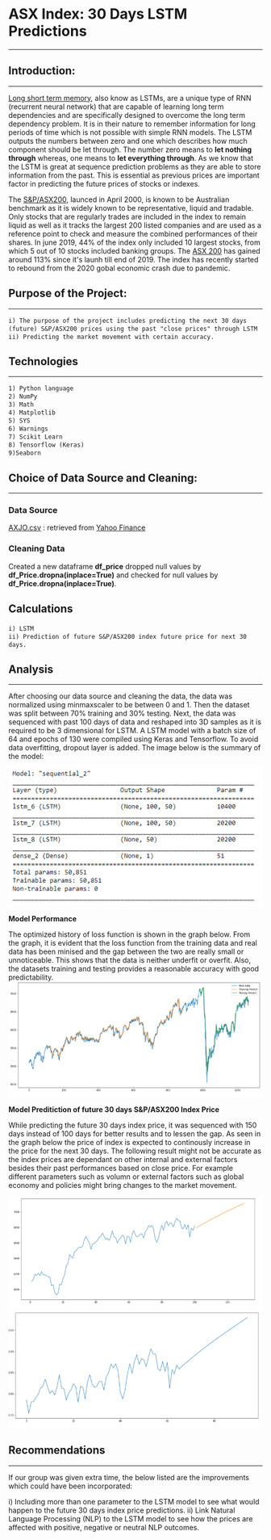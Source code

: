 # **ASX Index: 30 Days LSTM Predictions**

---

## **Introduction:**

---

[Long short term memory](https://medium.com/x8-the-ai-community/a-7-minute-introduction-to-lstm-5e1480e6f52a), also know as LSTMs, are a unique type of RNN (recurrent neural network) that are capable of learning long term dependencies and are specifically designed to overcome the long term dependency problem. It is in their nature to remember information for long periods of time which is not possible with simple RNN models. The LSTM outputs the numbers between zero and one which describes how much component should be let through. The number zero means to **let nothing through** whereas, one means to **let everything through**. As we know that the LSTM is great at sequence prediction problems as they are able to store information from the past. This is essential as previous prices are important factor in predicting the future prices of stocks or indexes. 

The [S&P/ASX200](https://www.commbank.com.au/articles/investing/things-to-know-about-the-asx-200.html), launced in April 2000, is known to be Australian benchmark as it is widely known to be representative, liquid and tradable. Only stocks that are regularly trades are included in the index to remain liquid as well as it tracks the largest 200 listed companies and are used as a reference point to check and measure the combined performances of their shares. In june 2019, 44% of the index only included 10 largest stocks, from which 5 out of 10 stocks included banking groups. The [ASX 200](https://capital.com/asx-200-forecast-and-trend) has gained around 113% since it's launh till end of 2019. The index has recently started to rebound from the 2020 gobal economic crash due to pandemic.

## **Purpose of the Project:** 

---

    i) The purpose of the project includes predicting the next 30 days (future) S&P/ASX200 prices using the past "close prices" through LSTM 
    ii) Predicting the market movement with certain accuracy.
    
## **Technologies**

---

    1) Python language
    2) NumPy
    3) Math
    4) Matplotlib
    5) SYS
    6) Warnings
    7) Scikit Learn
    8) Tensorflow (Keras)
    9)Seaborn
    
  
## **Choice of Data Source and Cleaning:**

---

### **Data Source**

[AXJO.csv](AXJO.csv) : retrieved from [Yahoo Finance](https://au.finance.yahoo.com/quote/%5EAXJO/history?p=%5EAXJO)

### **Cleaning Data**

Created a new dataframe **df_price** dropped null values by **df_Price.dropna(inplace=True)** and checked for null values by **df_Price.dropna(inplace=True)**. 

## Calculations
  
    i) LSTM 
    ii) Prediction of future S&P/ASX200 index future price for next 30 days.
    
## **Analysis**

---

After choosing our data source and cleaning the data, the data was normalized using minmaxscaler to be between 0 and 1. Then the dataset was split between 70% training and 30% testing. Next, the data was sequenced with past 100 days of data and reshaped into 3D samples as it is required to be 3 dimensional for LSTM. A LSTM model with a batch size of 64 and epochs of 130 were compiled using Keras and Tensorflow. To avoid data overfitting, dropout layer is added. The image below is the summary of the model:

 ![](images/1.PNG)

**Model Performance**

The optimized history of loss function is shown in the graph below. From the graph, it is evident that the loss function from the training data and real data has been minised and the gap between the two are really small or unnoticeable. This shows that the data is neither underfit or overfit. Also, the datasets training and testing provides a reasonable accuracy with good predictability. 
![](images/2.PNG)

**Model Preditiction of future 30 days S&P/ASX200 Index Price**

While predicting the future 30 days index price, it was sequenced with 150 days instead of 100 days for better results and to lessen the gap. As seen in the graph below the price of index is expected to continously increase in the price for the next 30 days. The following result might not be accurate as the index prices are dependant on other internal and external factors besides their past performances based on close price. For example different parameters such as volumn or external factors such as global economy and policies might bring changes to the market movement. 

![](images/3.PNG) ![](images/4.PNG)

## **Recommendations**

---

If our group was given extra time, the below listed are the improvements which could have been incorporated:

i) Including more than one parameter to the LSTM model to see what would happen to the future 30 days index price predictions.
ii) Link Natural Language Processing (NLP) to the LSTM model to see how the prices are affected with positive, negative or neutral NLP outcomes.
